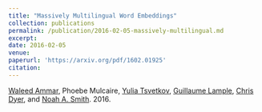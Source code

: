 ```yaml
---
title: "Massively Multilingual Word Embeddings"
collection: publications
permalink: /publication/2016-02-05-massively-multilingual.md
excerpt: 
date: 2016-02-05
venue:
paperurl: 'https://arxiv.org/pdf/1602.01925'
citation:
---
```


[Waleed Ammar](http://www.cs.cmu.edu/~wammar), Phoebe Mulcaire, [Yulia Tsvetkov](http://www.cs.cmu.edu/~ytsvetko), [Guillaume Lample](https://research.fb.com/people/lample-guillaume/), [Chris Dyer](http://www.cs.cmu.edu/~cdyer), and [Noah A. Smith](http://www.cs.cmu.edu/~nasmith). 2016.
